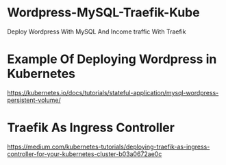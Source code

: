 # Wordpress-MySQL-Traefik-Kube
Deploy Wordpress With MySQL And Income traffic With Traefik
# Example Of Deploying Wordpress in Kubernetes
https://kubernetes.io/docs/tutorials/stateful-application/mysql-wordpress-persistent-volume/
# Traefik As Ingress Controller
https://medium.com/kubernetes-tutorials/deploying-traefik-as-ingress-controller-for-your-kubernetes-cluster-b03a0672ae0c
